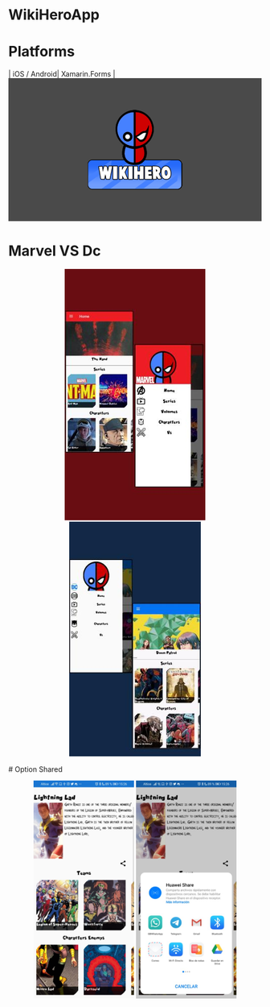 # WikiHeroApp
# Platforms
| iOS / Android| Xamarin.Forms |
<img src="Images/logo_de_lado_gris.png"  alt="Full Example"/>
# Marvel VS Dc
<p align="center">
<img src="Images/marvel.jpg"/>
<img src="Images/DC_1_git.jpg"/>
  </p>
 # Option Shared
 <p align="center">
 <img src="Images/DetailSeries.jpeg"  width="200" height:"200/>
<img src="Images/ShareOption.jpeg" width="200" height:"200/>
  </p>
